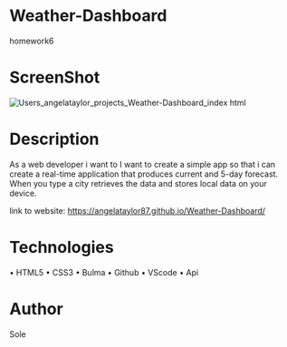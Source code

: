 # Weather-Dashboard
homework6

# ScreenShot

![_Users_angelataylor_projects_Weather-Dashboard_index html_](https://user-images.githubusercontent.com/82851741/124006620-1b3e6200-d9a0-11eb-99ec-d69c293ac600.png)


# Description 

As a web developer i want to I want to create a simple app so that i can create a real-time application that produces current and 5-day forecast. When you type a city retrieves the data and stores local data on your device.

link to website: https://angelataylor87.github.io/Weather-Dashboard/

# Technologies
• HTML5
• CSS3
• Bulma
• Github
• VScode
• Api

# Author
 Sole